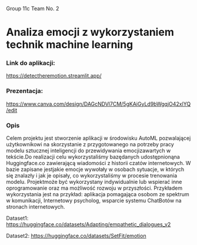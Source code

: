 Group 11c Team No. 2

# Analiza emocji z wykorzystaniem technik machine learning

### Link do aplikacji:

https://detectheremotion.streamlit.app/

### Prezentacja:

https://www.canva.com/design/DAGcNDVl7CM/5gKAiGyLd9bWgqjO42xlYQ/edit

### Opis
Celem projektu jest stworzenie aplikacji w środowisku AutoML pozwalającej użytkownikowi na 
skorzystanie z przygotowanego na potrzeby pracy modelu sztucznej inteligencji do przewidywania 
emocjizawartych w tekście.Do realizacji celu wykorzystaliśmy bazędanych udostępnionąna 
Huggingface.co zawierającą wiadomości z historii czatów internetowych. W bazie zapisane jestjakie 
emocje wywołały w osobach sytuacje, w których się znalazły i jak je opisały, co wykorzystaliśmy w 
procesie trenowania modelu. Projektmoże być wykorzystany indywidualnie lub wspierać inne 
oprogramowanie oraz ma możliwość rozwoju w przyszłości. Przykładem wykorzystania jest na 
przykład: aplikacja pomagająca osobom ze spektrum w komunikacji, Internetowy psycholog, 
wsparcie systemu ChatBotów na stronach internetowych. 


Dataset1: https://huggingface.co/datasets/Adapting/empathetic_dialogues_v2

Dataset2: https://huggingface.co/datasets/SetFit/emotion

